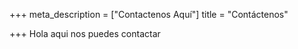 +++
meta_description = ["Contactenos Aquí"]
title = "Contáctenos"

+++
Hola aqui nos puedes contactar